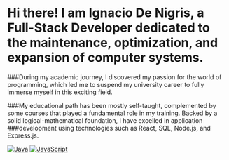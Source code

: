 # Hi there! I am Ignacio De Nigris, a Full-Stack Developer dedicated to the maintenance, optimization, and expansion of computer systems.

###During my academic journey, I discovered my passion for the world of programming, which led me to suspend my university career to fully immerse myself in this exciting field.

###My educational path has been mostly self-taught, complemented by some courses that played a fundamental role in my training. Backed by a solid logical-mathematical foundation, I have excelled in application ###development using technologies such as React, SQL, Node.js, and Express.js.


[![Java](https://img.shields.io/badge/Java-007396?style=for-the-badge&logo=java&logoColor=white&labelColor=101010)]()
[![JavaScript](https://img.shields.io/badge/JavaScript-F7DF1E?style=for-the-badge&logo=javascript&logoColor=white&labelColor=101010)]()
